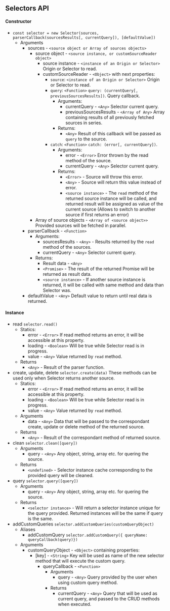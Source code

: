## Selectors API

#### Constructor

* `const selector = new Selector(sources, parserCallback(sourcesResults[, currentQuery]), [defaultValue])`
  * Arguments
    * sources - `<source object or Array of sources objects>` 
      * source object - `<source instance, or customSourceReader object>`
        * source instance - `<instance of an Origin or Selector>` Origin or Selector to read.
        * customSourceReader - `<Object>` with next properties:
          * `source`: `<instance of an Origin or Selector>` Origin or Selector to read.
          * `query`: `<Function>` `query: (currentQuery[, previousSourcesResults])`. Query callback.
            * Arguments:
              * currentQuery - `<Any>` Selector current query.
              * previousSourcesResults - `<Array of Any>` Array containing results of all previously fetched sources in series.
            * Returns:
              * `<Any>` Result of this callback will be passed as `query` to the source.
          * `catch`: `<Function>` `catch: (error[, currentQuery])`.
            * Arguments:
              * error - `<Error>` Error thrown by the read method of the source.
              * currentQuery  - `<Any>` Selector current query.
            * Returns:
              * `<Error>` - Source will throw this error.
              * `<Any>` - Source will return this value instead of error.
              * `<source instance>` - The `read` method of the returned source instance will be called, and returned result will be assigned as value of the current source (Allows to switch to another source if first returns an error)
      * Array of source objects - `<Array of <source object>>` Provided sources will be fetched in parallel.
    * parserCallback - `<Function>`
      * Arguments:
        * sourcesResults - `<Any>` - Results returned by the `read` method of the sources.
        * currentQuery - `<Any>` Selector current query.
      * Returns:
        * Result data - `<Any>`
        * `<Promise>` - The result of the returned Promise will be returned as result data.
        * `<source instance>` - If another source instance is returned, it will be called with same method and data than Selector was.
    * defaultValue - `<Any>` Default value to return until real data is returned.

#### Instance

* read `selector.read()`
  * Statics:
    * error - `<Error>` If read method returns an error, it will be accessible at this property.
    * loading - `<Boolean>` Will be true while Selector read is in progress.
    * value - `<Any>` Value returned by `read` method.
  * Returns
    * `<Any>` - Result of the parser function.
* create, update, delete `selector.create(data)` These methods can be used only when Selector returns another source.
  * Statics:
    * error - `<Error>` If read method returns an error, it will be accessible at this property.
    * loading - `<Boolean>` Will be true while Selector read is in progress.
    * value - `<Any>` Value returned by `read` method.
  * Arguments
    * data - `<Any>` Data that will be passed to the correspondant create, update or delete method of the returned source.
  * Returns
    * `<Any>` - Result of the correspondant method of returned source.
* clean `selector.clean([query])`
  * Arguments
    * query - `<Any>` Any object, string, array etc. for quering the source.
  * Returns
    * `<undefined>` - Selector instance cache corresponding to the provided query will be cleaned.
* query `selector.query([query])`
  * Arguments
    * query - `<Any>` Any object, string, array etc. for quering the source.
  * Returns
    * `<selector instance>` - Will return a selector instance unique for the query provided. Returned instances will be the same if query is the same.
* addCustomQueries `selector.addCustomQueries(customQueryObject)`
  * Aliases
    * addCustomQuery `selector.addCustomQuery({ queryName: queryCallback(query)})`
  * Arguments
    * customQueryObject - `<Object>` containing properties:
      * [key] - `<String>` Key will be used as name of the new selector method that will execute the custom query.
        * queryCallback - `<Function>`
          * Arguments
            * query - `<Any>` Query provided by the user when using custom query method.
          * Returns
            * currentQuery - `<Any>` Query that will be used as current query, and passed to the CRUD methods when executed.
